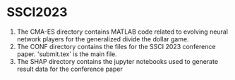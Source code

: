 # SSCI2023

1.  The CMA-ES directory contains MATLAB code related to evolving neural network players for the generalized divide the dollar game. 
2.  The CONF directory contains the files for the SSCI 2023 conference paper. 'submit.tex' is the main file.
3.  The SHAP directory contains the jupyter notebooks used to generate result data for the conference paper
